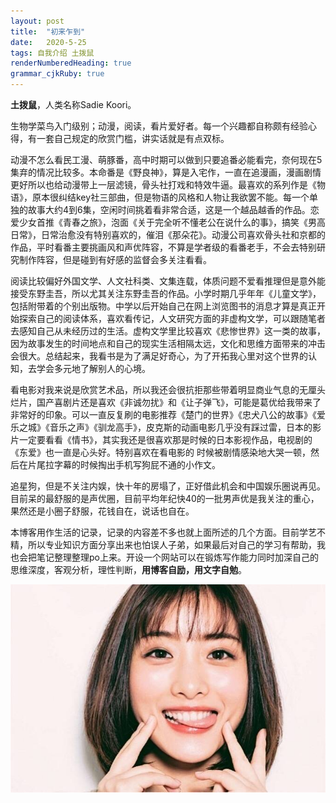 ```yaml
---
layout: post
title:  "初来乍到"
date:   2020-5-25
tags: 自我介绍 土拨鼠
renderNumberedHeading: true
grammar_cjkRuby: true
---
```

**土拨鼠**，人类名称Sadie Koori。

生物学菜鸟入门级别；动漫，阅读，看片爱好者。每一个兴趣都自称颇有经验心得，有一套自己规定的欣赏门槛，讲实话就是有点双标。  

动漫不怎么看民工漫、萌豚番，高中时期可以做到只要追番必能看完，奈何现在5集弃的情况比较多。本命番是《野良神》，算是入宅作，一直在追漫画，漫画剧情更好所以也给动漫带上一层滤镜，骨头社打戏和特效牛逼。最喜欢的系列作是《物语》，原本很纠结key社三部曲，但是物语的风格和人物让我欲罢不能。每一个单独的故事大约4到6集，空闲时间挑着看非常合适，这是一个越品越香的作品。恋爱少女首推《青春之旅》，泡面《关于完全听不懂老公在说什么的事》，搞笑《男高日常》，日常治愈没有特别喜欢的，催泪《那朵花》。动漫公司喜欢骨头社和京都的作品，平时看番主要挑画风和声优阵容，不算是学者级的看番老手，不会去特别研究制作阵容，但是碰到有好感的监督会多关注看看。  

阅读比较偏好外国文学、人文社科类、文集连载，体质问题不爱看推理但是意外能接受东野圭吾，所以尤其关注东野圭吾的作品。小学时期几乎年年《儿童文学》，包括附带着的个别出版物。中学以后开始自己在网上浏览图书的消息才算是真正开始探索自己的阅读体系，喜欢看传记，人文研究方面的非虚构文学，可以跟随笔者去感知自己从未经历过的生活。虚构文学里比较喜欢《悲惨世界》这一类的故事，因为故事发生的时间地点和自己的现实生活相隔太远，文化和思维方面带来的冲击会很大。总结起来，我看书是为了满足好奇心，为了开拓我心里对这个世界的认知，去学会多元地了解别人的心境。  

看电影对我来说是欣赏艺术品，所以我还会很抗拒那些带着明显商业气息的无厘头烂片，国产喜剧片还是喜欢《非诚勿扰》和《让子弹飞》，可能是葛优给我带来了非常好的印象。可以一直反复刷的电影推荐《楚门的世界》《忠犬八公的故事》《爱乐之城》《音乐之声》《驯龙高手》，皮克斯的动画电影几乎没有踩过雷，日本的影片一定要看看《情书》，其实我还是很喜欢那是时候的日本影视作品，电视剧的《东爱》也一直是心头好。特别喜欢在看电影的 时候被剧情感染地大哭一顿，然后在片尾拉字幕的时候掏出手机写狗屁不通的小作文。

追星狗，但是不关注内娱，快十年的房塌了，正好借此机会和中国娱乐圈说再见。目前呆的最舒服的是声优圈，目前平均年纪快40的一批男声优是我关注的重心，果然还是小圈子舒服，花钱自在，说话也自在。  

本博客用作生活的记录，记录的内容差不多也就上面所述的几个方面。目前学艺不精，所以专业知识方面分享出来也怕误人子弟，如果最后对自己的学习有帮助，我也会把笔记整理整理po上来。开设一个网站可以在锻炼写作能力同时加深自己的思维深度，客观分析，理性判断，**用博客自励，用文字自勉**。

![enter description here](./images/QQ图片20190412150439.jpg)